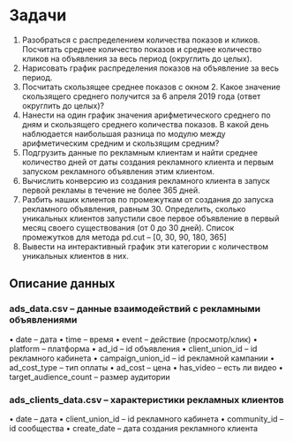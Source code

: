 # Задачи
1.	Разобраться с распределением количества показов и кликов. Посчитать среднее количество показов и среднее количество кликов на объявления за весь период (округлить до целых).
2.	Нарисовать график распределения показов на объявление за весь период.
3.	Посчитать скользящее среднее показов с окном 2. Какое значение скользящего среднего получится за 6 апреля 2019 года (ответ округлить до целых)?
4.	Нанести на один график значения арифметического среднего по дням и скользящего среднего количества показов. В какой день наблюдается наибольшая разница по модулю между арифметическим средним и скользящим средним? 
5.	Подгрузить данные по рекламным клиентам и найти среднее количество дней от даты создания рекламного клиента и первым запуском рекламного объявления этим клиентом.
6.	Вычислить конверсию из создания рекламного клиента в запуск первой рекламы в течение не более 365 дней. 
7.	Разбить наших клиентов по промежуткам от создания до запуска рекламного объявления, равным 30. Определить, сколько уникальных клиентов запустили свое первое объявление в первый месяц своего существования (от 0 до 30 дней). Список промежутков для метода pd.cut – [0, 30, 90, 180, 365]
8.	Вывести на интерактивный график эти категории с количеством уникальных клиентов в них.
## Описание данных
### ads_data.csv – данные взаимодействий с рекламными объявлениями
•	date – дата
•	time – время
•	event – действие (просмотр/клик)
•	platform – платформа
•	ad_id – id объявления
•	client_union_id – id рекламного кабинета
•	campaign_union_id – id рекламной кампании
•	ad_cost_type – тип оплаты
•	ad_cost – цена
•	has_video – есть ли видео
•	target_audience_count – размер аудитории
### ads_clients_data.csv – характеристики рекламных клиентов
•	date – дата
•	client_union_id – id рекламного кабинета
•	community_id – id сообщества
•	create_date – дата создания рекламного клиента
